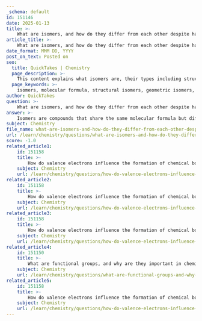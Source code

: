 ```yaml
---
_schema: default
id: 151146
date: 2025-01-13
title: >-
    What are isomers, and how do they differ from each other despite having the same molecular formula?
article_title: >-
    What are isomers, and how do they differ from each other despite having the same molecular formula?
date_format: MMM DD, YYYY
post_on_text: Posted on
seo:
  title: QuickTakes | Chemistry
  page_description: >-
    This content explains what isomers are, their types including structural, geometric, stereoisomers, and optical isomers, and how these variations in molecular structure lead to different chemical properties and behaviors.
  page_keywords: >-
    isomers, molecular formula, structural isomers, geometric isomers, stereoisomers, optical isomers, chemical properties, sugar isomers, glucose, fructose, galactose, chemistry, molecular structure, chemical behavior
author: QuickTakes
question: >-
    What are isomers, and how do they differ from each other despite having the same molecular formula?
answer: >-
    Isomers are compounds that share the same molecular formula but differ in the arrangement of their atoms, leading to distinct structural configurations and properties. This phenomenon is crucial in chemistry because even slight variations in structure can result in significant differences in physical and chemical behavior.\n\nThere are several types of isomers, including:\n\n1. **Structural Isomers**: These isomers differ in the connectivity of their atoms. For example, butanol (C4H10O) can exist as n-butanol (a straight-chain structure) or isobutanol (a branched structure). \n\n2. **Geometric Isomers (Cis-Trans Isomers)**: These isomers occur due to restricted rotation around a double bond or a ring structure. For instance, in 2-butene (C4H8), the cis isomer has the two methyl groups on the same side of the double bond, while the trans isomer has them on opposite sides.\n\n3. **Stereoisomers**: These isomers have the same connectivity but differ in the spatial arrangement of atoms. This category includes enantiomers, which are non-superimposable mirror images of each other, and diastereomers, which are not mirror images.\n\n4. **Optical Isomers**: A specific type of stereoisomer that can rotate plane-polarized light. These isomers typically contain one or more chiral centers.\n\nA classic example of isomers is the sugars glucose, fructose, and galactose, all of which have the molecular formula C6H12O6. Despite having the same number of carbon, hydrogen, and oxygen atoms, their structural differences lead to varying properties and functions. For instance, glucose is an aldohexose, while fructose is a ketohexose, which affects their sweetness and how they are metabolized in the body.\n\nIn summary, isomers are vital in understanding the diversity of chemical compounds, as their different structures can lead to vastly different properties and applications, despite having the same molecular formula.
subject: Chemistry
file_name: what-are-isomers-and-how-do-they-differ-from-each-other-despite-having-the-same-molecular-formula.md
url: /learn/chemistry/questions/what-are-isomers-and-how-do-they-differ-from-each-other-despite-having-the-same-molecular-formula
score: -1.0
related_article1:
    id: 151158
    title: >-
        How do valence electrons influence the formation of chemical bonds?
    subject: Chemistry
    url: /learn/chemistry/questions/how-do-valence-electrons-influence-the-formation-of-chemical-bonds
related_article2:
    id: 151158
    title: >-
        How do valence electrons influence the formation of chemical bonds?
    subject: Chemistry
    url: /learn/chemistry/questions/how-do-valence-electrons-influence-the-formation-of-chemical-bonds
related_article3:
    id: 151158
    title: >-
        How do valence electrons influence the formation of chemical bonds?
    subject: Chemistry
    url: /learn/chemistry/questions/how-do-valence-electrons-influence-the-formation-of-chemical-bonds
related_article4:
    id: 151150
    title: >-
        What are functional groups, and why are they important in chemical reactions?
    subject: Chemistry
    url: /learn/chemistry/questions/what-are-functional-groups-and-why-are-they-important-in-chemical-reactions
related_article5:
    id: 151158
    title: >-
        How do valence electrons influence the formation of chemical bonds?
    subject: Chemistry
    url: /learn/chemistry/questions/how-do-valence-electrons-influence-the-formation-of-chemical-bonds
---
```


&nbsp;